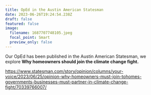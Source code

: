 ```yaml
---
title: OpEd in the Austin American Statesman
date: 2023-06-26T19:24:54.238Z
draft: false
featured: false
image:
  filename: 1687707748105.jpeg
  focal_point: Smart
  preview_only: false
---
```

Our OpEd has been published in the Austin American Statesman, we explore **Why homeowners should join the climate change fight.** 

https://www.statesman.com/story/opinion/columns/your-voice/2023/06/25/opinion-why-homeowners-must-join-tohomes-governments-businesses-must-partner-in-climate-change-fight/70339766007/